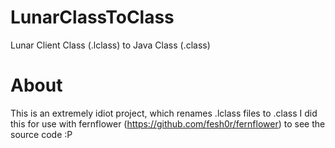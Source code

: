 # LunarClassToClass
Lunar Client Class (.lclass) to Java Class (.class)

# About
This is an extremely idiot project, which renames .lclass files to .class 
I did this for use with fernflower (https://github.com/fesh0r/fernflower) to see the source code :P
